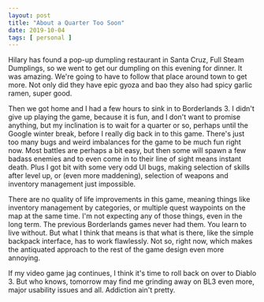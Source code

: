 ```yaml
---
layout: post
title: "About a Quarter Too Soon"
date: 2019-10-04
tags: [ personal ]
---
```


Hilary has found a pop-up dumpling restaurant in Santa Cruz, Full Steam Dumplings, so we went to get our dumpling on
this evening for dinner. It was amazing. We're going to have to follow that place around town to get more. Not only did
they have epic gyoza and bao they also had spicy garlic ramen, super good.

Then we got home and I had a few hours to sink in to Borderlands 3. I didn't give up playing the game, because it is
fun, and I don't want to promise anything, but my inclination is to wait for a quarter or so, perhaps until the Google
winter break, before I really dig back in to this game. There's just too many bugs and weird imbalances for the game to
be much fun right now. Most battles are perhaps a bit easy, but then some will spawn a few badass enemies and to even
come in to their line of sight means instant death. Plus I got bit with some very odd UI bugs, making selection of
skills after level up, or (even more maddening), selection of weapons and inventory management just impossible.

There are no quality of life improvements in this game, meaning things like inventory management by categories, or
multiple quest waypoints on the map at the same time. I'm not expecting any of those things, even in the long term. The
previous Borderlands games never had them. You learn to live without. But what I think that means is that what is there,
like the simple backpack interface, has to work flawlessly. Not so, right now, which makes the antiquated approach to
the rest of the game design even more annoying.

If my video game jag continues, I think it's time to roll back on over to Diablo 3. But who knows, tomorrow may find me
grinding away on BL3 even more, major usability issues and all. Addiction ain't pretty.

